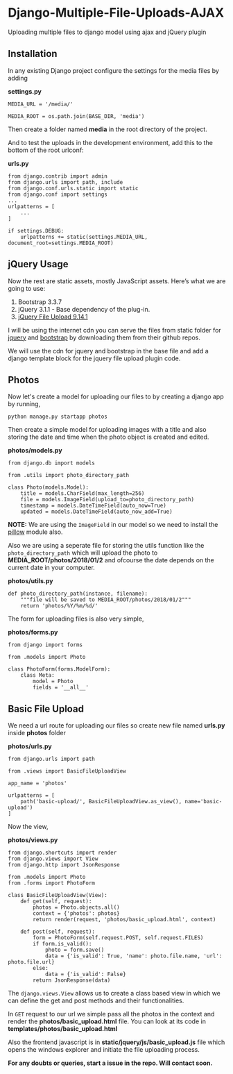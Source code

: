 # Django-Multiple-File-Uploads-AJAX
Uploading multiple files to django model using ajax and jQuery plugin

## Installation
In any existing Django project configure the settings for the media files by adding

**settings.py**
```
MEDIA_URL = '/media/'

MEDIA_ROOT = os.path.join(BASE_DIR, 'media')
```

Then create a folder named **media** in the root directory of the project.

And to test the uploads in the development environment, add this to the bottom of the root 
urlconf:

**urls.py**
```
from django.contrib import admin
from django.urls import path, include
from django.conf.urls.static import static
from django.conf import settings
...
urlpatterns = [
	...
]

if settings.DEBUG:
    urlpatterns += static(settings.MEDIA_URL, document_root=settings.MEDIA_ROOT)
```

## jQuery Usage
Now the rest are static assets, mostly JavaScript assets. Here’s what we are going to use:

1. Bootstrap 3.3.7
2. jQuery 3.1.1 - Base dependency of the plug-in.
3. [jQuery File Upload 9.14.1](https://github.com/blueimp/jQuery-File-Upload/releases/tag/v9.14.1)

I will be using the internet cdn you can serve the files from static folder for [jquery](https://github.com/jquery/jquery/releases/tag/3.1.1) and [bootstrap](https://github.com/twbs/bootstrap/releases/tag/v3.3.7) by downloading them from their github repos.

We will use the cdn for jquery and bootstrap in the base file and add a django template 
block for the jquery file upload plugin code.

## Photos
Now let's create a model for uploading our files to by creating a django app by running,

```
python manage.py startapp photos
```

Then create a simple model for uploading images with a title and also storing the date and 
time when the photo object is created and edited.

**photos/models.py**
```
from django.db import models

from .utils import photo_directory_path

class Photo(models.Model):
	title = models.CharField(max_length=256)
	file = models.ImageField(upload_to=photo_directory_path)
	timestamp = models.DateTimeField(auto_now=True)
	updated = models.DateTimeField(auto_now_add=True)
```

**NOTE:** We are using the ```ImageField``` in our model so we need to install the [pillow](https://pillow.readthedocs.io/en/5.3.x/installation.html) module also.

Also we are using a seperate file for storing the utils function like the ```photo_directory_path``` which will upload the photo to **MEDIA_ROOT/photos/2018/01/2** and 
ofcourse the date depends on the current date in your computer.

**photos/utils.py**
```
def photo_directory_path(instance, filename):
	"""file will be saved to MEDIA_ROOT/photos/2018/01/2"""
	return 'photos/%Y/%m/%d/'
```

The form for uploading files is also very simple,

**photos/forms.py**
```
from django import forms

from .models import Photo

class PhotoForm(forms.ModelForm):
	class Meta:
		model = Photo
		fields = '__all__'
```

## Basic File Upload
We need a url route for uploading our files so create new file named **urls.py** inside **photos** folder

**photos/urls.py**
```
from django.urls import path

from .views import BasicFileUploadView

app_name = 'photos'

urlpatterns = [
	path('basic-upload/', BasicFileUploadView.as_view(), name='basic-upload')
]
```

Now the view,

**photos/views.py**
```
from django.shortcuts import render
from django.views import View
from django.http import JsonResponse

from .models import Photo
from .forms import PhotoForm

class BasicFileUploadView(View):
	def get(self, request):
		photos = Photo.objects.all()
		context = {'photos': photos}
		return render(request, 'photos/basic_upload.html', context)

	def post(self, request):
		form = PhotoForm(self.request.POST, self.request.FILES)
		if form.is_valid():
			photo = form.save()
			data = {'is_valid': True, 'name': photo.file.name, 'url': photo.file.url}
		else:
			data = {'is_valid': False}
		return JsonResponse(data)
```

The ```django.views.View``` allows us to create a class based view in which we can define 
the get and post methods and their functionalities.

In ```GET``` request to our url we simple pass all the photos in the context and render the 
**photos/basic_upload.html** file. You can look at its code in **templates/photos/basic_upload.html** 

Also the frontend javascript is in **static/jquery/js/basic_upload.js** file which opens 
the windows explorer and initiate the file uploading process.

**For any doubts or queries, start a issue in the repo. Will contact soon.**

